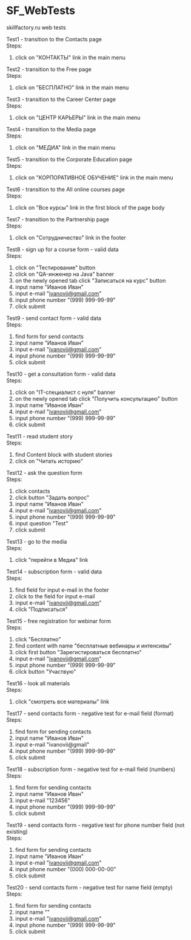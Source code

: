 # SF_WebTests
skillfactory.ru web tests

Test1 - transition to the Contacts page  
Steps:  
  1. click on "КОНТАКТЫ" link in the main menu

Test2 - transition to the Free page  
Steps:  
1. click on "БЕСПЛАТНО" link in the main menu

Test3 - transition to the Career Center page  
Steps:  
1. click on "ЦЕНТР КАРЬЕРЫ" link in the main menu

Test4 - transition to the Media page  
Steps:  
1. click on "МЕДИА" link in the main menu    

Test5 - transition to the Corporate Education page   
Steps: 
1. click on "КОРПОРАТИВНОЕ ОБУЧЕНИЕ" link in the main menu  

Test6 - transition to the All online courses page  
Steps:   
1. click on "Все курсы" link in the first block of the page body

Test7 - transition to the Partnership page  
Steps:  
1. click on "Сотрудничество" link in the footer 

Test8 - sign up for a course form - valid data    
Steps:  
1. click on "Тестирование" button
2. click on "QA-инженер на Java" banner
3. on the newly opened tab click "Записаться на курс" button
4. input name "Иванов Иван"
5. input e-mail "ivanovii@gmail.com"
6. input phone number "(999) 999-99-99"
7. click submit

 Test9 - send contact form - valid data  
 Steps:   
 1. find form for send contacts
 2. input name "Иванов Иван"
 3. input e-mail "ivanovii@gmail.com"
 4. input phone number "(999) 999-99-99"
 5. click submit

 Test10 - get a consultation form - valid data  
 Steps:  
 1. click on "IT-специалист с нуля" banner
 2. on the newly opened tab click "Получить консультацию" button
 3. input name "Иванов Иван"
 4. input e-mail "ivanovii@gmail.com"
 5. input phone number "(999) 999-99-99"
 6. click submit

 Test11 - read student story    
 Steps:   
 1. find Content block with student stories
 2. click on "Читать историю"


 Test12 - ask the question form  
 Steps:  
 1. click contacts
 2. click button "Задать вопрос"
 3. input name "Иванов Иван"
 4. input e-mail "ivanovii@gmail.com"
 5. input phone number "(999) 999-99-99"
 6. input question "Test"
 7. click submit

 Test13 - go to the media  
 Steps:  
 1. click "перейти в Медиа" link 

 Test14 - subscription form - valid data  
 Steps:  
 1. find field for input e-mail in the footer
 2. click to the field for input e-mail
 3. input e-mail "ivanovii@gmail.com"
 4. click "Подписаться"

 Test15 - free registration for webinar form  
 Steps:  
 1. click "Бесплатно"
 2. find content with name "бесплатные вебинары и интенсивы"
 3. click first button "Зарегистироваться бесплатно"
 4. input e-mail "ivanovii@gmail.com"
 5. input phone number "(999) 999-99-99"
 6. click button "Участвую"


  Test16 - look all materials  
  Steps:  
  1. click "смотреть все материалы" link

  Test17 - send contacts form - negative test for e-mail field (format)  
  Steps:  
  1. find form for sending contacts
  2. input name "Иванов Иван"
  3. input e-mail "ivanovii@gmail"
  4. input phone number "(999) 999-99-99"
  5. click submit

  Test18 - subscription form - negative test for e-mail field (numbers)  
  Steps:  
  1. find form for sending contacts
  2. input name "Иванов Иван"
  3. input e-mail "123456"
  4. input phone number "(999) 999-99-99"
  5. click submit

Test19 - send contacts form - negative test for phone number field (not existing)  
Steps:  
1. find form for sending contacts
2. input name "Иванов Иван"
3. input e-mail "ivanovii@gmail.com"
4. input phone number "(000) 000-00-00"
5. click submit

Test20 - send contacts form - negative test for name field (empty)  
Steps:  
1. find form for sending contacts
2. input name ""
3. input e-mail "ivanovii@gmail.com"
4. input phone number "(999) 999-99-99"
5. click submit
